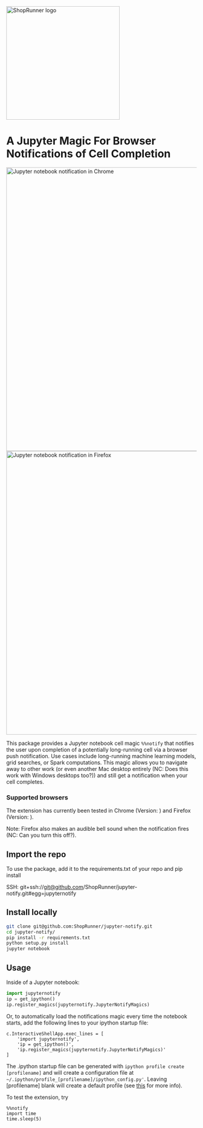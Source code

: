 <img src="https://s3.amazonaws.com/shoprunner-github-logo/shoprunner-logo.svg" alt="ShopRunner logo" width="300"/>

# A Jupyter Magic For Browser Notifications of Cell Completion

<img src="https://s2.postimg.org/6g31wfeo9/Screen_Shot_2017-06-02_at_8.54.21_AM.png" alt="Jupyter notebook notification in Chrome" width="750"/>
<img src="https://s11.postimg.org/t85gn6f2b/Screen_Shot_2017-06-02_at_8.56.06_AM.png" alt="Jupyter notebook notification in Firefox" width="750"/>

This package provides a Jupyter notebook cell magic `%%notify` that notifies the user upon completion of a potentially long-running cell via a browser push notification. Use cases include long-running machine learning models, grid searches, or Spark computations. This magic allows you to navigate away to other work (or even another Mac desktop entirely (NC: Does this work with Windows desktops too?)) and still get a notification when your cell completes.

### Supported browsers
The extension has currently been tested in Chrome (Version: ) and Firefox (Version: ). 

Note: Firefox also makes an audible bell sound when the notification fires (NC: Can you turn this off?). 

## Import the repo
To use the package, add it to the requirements.txt of your repo and pip install

SSH: git+ssh://git@github.com/ShopRunner/jupyter-notify.git#egg=jupyternotify

## Install locally
``` bash
git clone git@github.com:ShopRunner/jupyter-notify.git
cd jupyter-notify/
pip install -r requirements.txt
python setup.py install
jupyter notebook
```

## Usage
Inside of a Jupyter notebook:
``` python
import jupyternotify
ip = get_ipython()
ip.register_magics(jupyternotify.JupyterNotifyMagics)
```

Or, to automatically load the notifications magic every time the notebook starts, add the following lines to your ipython startup file:
```
c.InteractiveShellApp.exec_lines = [
	'import jupyternotify',
	'ip = get_ipython()',
	'ip.register_magics(jupyternotify.JupyterNotifyMagics)'
]
```
The .ipython startup file can be generated with `ipython profile create [profilename]` and will create a configuration file at `~/.ipython/profile_[profilename]/ipython_config.py'`. Leaving [profilename] blank will create a default profile (see [this](http://ipython.org/ipython-doc/dev/config/intro.html) for more info).

To test the extension, try

```
%%notify
import time
time.sleep(5)
```
